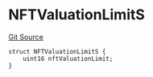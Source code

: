 # NFTValuationLimitS
[Git Source](https://github.com/thrackle-io/tron/blob/35220e3468902ae927d760ed6963ae4507446c20/src/client/token/handler/diamond/RuleStorage.sol)


```solidity
struct NFTValuationLimitS {
    uint16 nftValuationLimit;
}
```

